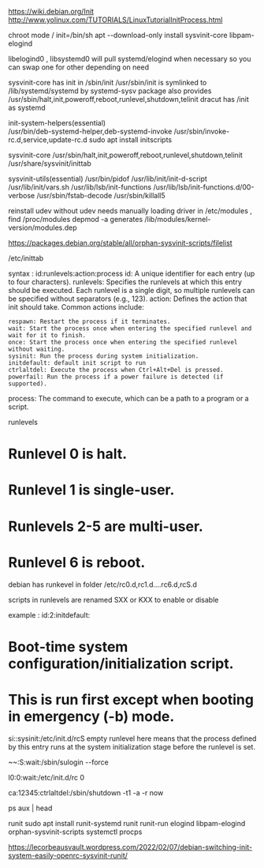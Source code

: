 https://wiki.debian.org/Init
http://www.yolinux.com/TUTORIALS/LinuxTutorialInitProcess.html


chroot mode / init=/bin/sh 
apt --download-only install sysvinit-core libpam-elogind

libelogind0 , libsystemd0 will pull systemd/elogind when necessary so you can swap one for other depending on need

sysvinit-core has init in /sbin/init 
/usr/sbin/init is symlinked to /lib/systemd/systemd by systemd-sysv package
also provides /usr/sbin/halt,init,poweroff,reboot,runlevel,shutdown,telinit
dracut has /init as systemd


init-system-helpers(essential)  
/usr/bin/deb-systemd-helper,deb-systemd-invoke
/usr/sbin/invoke-rc.d,service,update-rc.d
sudo apt install initscripts


sysvinit-core
/usr/sbin/halt,init,poweroff,reboot,runlevel,shutdown,telinit
/usr/share/sysvinit/inittab
	
sysvinit-utils(essential) 
/usr/bin/pidof
/usr/lib/init/init-d-script
/usr/lib/init/vars.sh
/usr/lib/lsb/init-functions
/usr/lib/lsb/init-functions.d/00-verbose
/usr/sbin/fstab-decode
/usr/sbin/killall5

reinstall udev without udev needs manually loading driver in /etc/modules , find /proc/modules 
depmod -a 
generates /lib/modules/kernel-version/modules.dep



https://packages.debian.org/stable/all/orphan-sysvinit-scripts/filelist



/etc/inittab 

syntax : 
id:runlevels:action:process
id: A unique identifier for each entry (up to four characters).
runlevels: Specifies the runlevels at which this entry should be executed. Each runlevel is a single digit, so multiple runlevels can be specified without separators (e.g., 123).
action: Defines the action that init should take. Common actions include:
 
    respawn: Restart the process if it terminates.
    wait: Start the process once when entering the specified runlevel and wait for it to finish.
    once: Start the process once when entering the specified runlevel without waiting.
    sysinit: Run the process during system initialization.
    initdefault: default init script to run
    ctrlaltdel: Execute the process when Ctrl+Alt+Del is pressed.
    powerfail: Run the process if a power failure is detected (if supported).
    
process: The command to execute, which can be a path to a program or a script.

runlevels
# Runlevel 0 is halt.
# Runlevel 1 is single-user.
# Runlevels 2-5 are multi-user.
# Runlevel 6 is reboot.
debian has runkevel in folder /etc/rc0.d,rc1.d....rc6.d,rcS.d

scripts in runlevels are renamed SXX or KXX to enable or disable  

example :
id:2:initdefault:

# Boot-time system configuration/initialization script.
# This is run first except when booting in emergency (-b) mode.
si::sysinit:/etc/init.d/rcS
empty runlevel here means that the process defined by this entry runs at the system initialization stage before the runlevel is set. 

~~:S:wait:/sbin/sulogin --force


l0:0:wait:/etc/init.d/rc 0

ca:12345:ctrlaltdel:/sbin/shutdown -t1 -a -r now



ps aux | head




runit
sudo apt install runit-systemd  runit runit-run elogind libpam-elogind orphan-sysvinit-scripts systemctl procps


https://lecorbeausvault.wordpress.com/2022/02/07/debian-switching-init-system-easily-openrc-sysvinit-runit/
